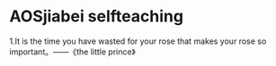 # AOSjiabei selfteaching
1.It is the time you have wasted for your rose that makes your rose so important。——《the little prince》
